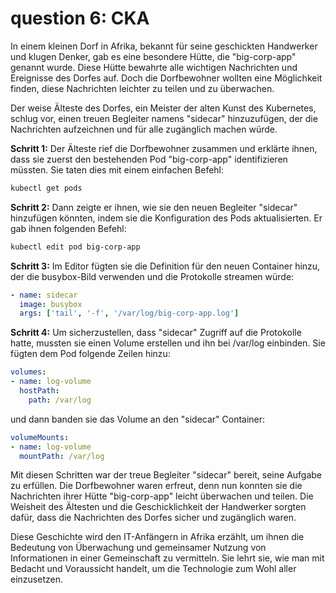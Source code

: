 # question 6: CKA 

In einem kleinen Dorf in Afrika, bekannt für seine geschickten Handwerker und klugen Denker, gab es eine besondere Hütte, die "big-corp-app" genannt wurde. Diese Hütte bewahrte alle wichtigen Nachrichten und Ereignisse des Dorfes auf. Doch die Dorfbewohner wollten eine Möglichkeit finden, diese Nachrichten leichter zu teilen und zu überwachen.

Der weise Älteste des Dorfes, ein Meister der alten Kunst des Kubernetes, schlug vor, einen treuen Begleiter namens "sidecar" hinzuzufügen, der die Nachrichten aufzeichnen und für alle zugänglich machen würde.

**Schritt 1:** Der Älteste rief die Dorfbewohner zusammen und erklärte ihnen, dass sie zuerst den bestehenden Pod "big-corp-app" identifizieren müssten. Sie taten dies mit einem einfachen Befehl:
```bash
kubectl get pods
```

**Schritt 2:** Dann zeigte er ihnen, wie sie den neuen Begleiter "sidecar" hinzufügen könnten, indem sie die Konfiguration des Pods aktualisierten. Er gab ihnen folgenden Befehl:
```bash
kubectl edit pod big-corp-app
```

**Schritt 3:** Im Editor fügten sie die Definition für den neuen Container hinzu, der die busybox-Bild verwenden und die Protokolle streamen würde:
```yaml
- name: sidecar
  image: busybox
  args: ['tail', '-f', '/var/log/big-corp-app.log']
```

**Schritt 4:** Um sicherzustellen, dass "sidecar" Zugriff auf die Protokolle hatte, mussten sie einen Volume erstellen und ihn bei /var/log einbinden. Sie fügten dem Pod folgende Zeilen hinzu:
```yaml
volumes:
- name: log-volume
  hostPath:
    path: /var/log
```
und dann banden sie das Volume an den "sidecar" Container:
```yaml
volumeMounts:
- name: log-volume
  mountPath: /var/log
```

Mit diesen Schritten war der treue Begleiter "sidecar" bereit, seine Aufgabe zu erfüllen. Die Dorfbewohner waren erfreut, denn nun konnten sie die Nachrichten ihrer Hütte "big-corp-app" leicht überwachen und teilen. Die Weisheit des Ältesten und die Geschicklichkeit der Handwerker sorgten dafür, dass die Nachrichten des Dorfes sicher und zugänglich waren.

Diese Geschichte wird den IT-Anfängern in Afrika erzählt, um ihnen die Bedeutung von Überwachung und gemeinsamer Nutzung von Informationen in einer Gemeinschaft zu vermitteln. Sie lehrt sie, wie man mit Bedacht und Voraussicht handelt, um die Technologie zum Wohl aller einzusetzen.
